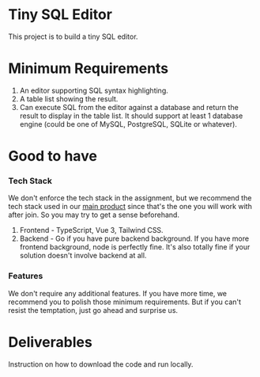 # Tiny SQL Editor

This project is to build a tiny SQL editor.

# Minimum Requirements

1. An editor supporting SQL syntax highlighting.
1. A table list showing the result.
1. Can execute SQL from the editor against a database and return the result to display in the table list. It should support at least 1 database engine (could be one of MySQL, PostgreSQL, SQLite or whatever).

# Good to have

### Tech Stack

We don't enforce the tech stack in the assignment, but we recommend the tech stack used in our [main product](https://github.com/bytebase/bytebase#-development) since that's the one you will work with after join. So you may try to get a sense beforehand.

1. Frontend - TypeScript, Vue 3, Tailwind CSS.
1. Backend - Go if you have pure backend background. If you have more frontend background, node is perfectly fine. It's also totally fine if your solution doesn't involve backend at all.

### Features

We don't require any additional features. If you have more time, we recommend you to polish those minimum requirements. But if you can't resist the temptation, just go ahead and surprise us.

# Deliverables

Instruction on how to download the code and run locally.
